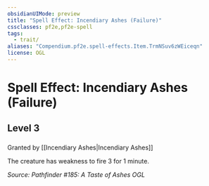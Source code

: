 ```yaml
---
obsidianUIMode: preview
title: "Spell Effect: Incendiary Ashes (Failure)"
cssclasses: pf2e,pf2e-spell
tags:
  - trait/
aliases: "Compendium.pf2e.spell-effects.Item.TrmNSuv6zWEiceqn"
license: OGL
---
```

# Spell Effect: Incendiary Ashes (Failure)
## Level 3
### 






Granted by [[Incendiary Ashes|Incendiary Ashes]]

The creature has weakness to fire 3 for 1 minute.

*Source: Pathfinder #185: A Taste of Ashes*
*OGL*